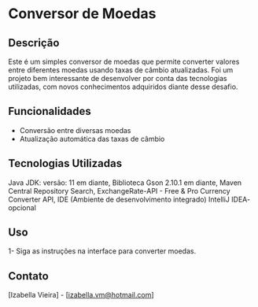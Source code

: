 # Conversor de Moedas
## Descrição

Este é um simples conversor de moedas que permite converter valores entre diferentes moedas usando taxas de câmbio atualizadas. Foi um projeto bem interessante de desenvolver por conta das tecnologias utilizadas, com novos conhecimentos adquiridos diante desse desafio. 

## Funcionalidades

- Conversão entre diversas moedas
- Atualização automática das taxas de câmbio

## Tecnologias Utilizadas
Java JDK: versão: 11 em diante,
Biblioteca Gson 2.10.1 em diante,
Maven Central Repository Search,
ExchangeRate-API - Free & Pro Currency Converter API,
IDE (Ambiente de desenvolvimento integrado) IntelliJ IDEA- opcional

## Uso

1- Siga as instruções na interface para converter moedas.

## Contato
[Izabella Vieira] - [izabella.vm@hotmail.com]
